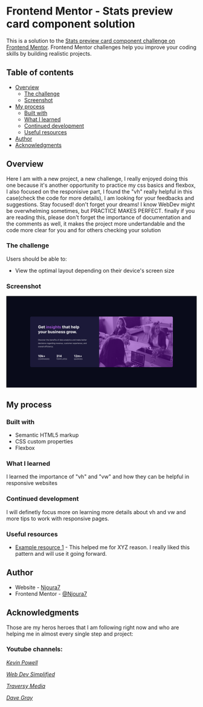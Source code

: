 # Frontend Mentor - Stats preview card component solution

This is a solution to the [Stats preview card component challenge on Frontend Mentor](https://www.frontendmentor.io/challenges/stats-preview-card-component-8JqbgoU62). Frontend Mentor challenges help you improve your coding skills by building realistic projects.

## Table of contents

- [Overview](#overview)
  - [The challenge](#the-challenge)
  - [Screenshot](#screenshot)
- [My process](#my-process)
  - [Built with](#built-with)
  - [What I learned](#what-i-learned)
  - [Continued development](#continued-development)
  - [Useful resources](#useful-resources)
- [Author](#author)
- [Acknowledgments](#acknowledgments)

## Overview

Here I am with a new project, a new challenge, I really enjoyed doing this one because it's another opportunity to practice my css basics and flexbox, I also focused on the responisive part, I found the "vh" really helpful in this case(check the code for more details), I am looking for your feedbacks and suggestions.
Stay focused! don't forget your dreams! I know WebDev might be overwhelming sometimes, but PRACTICE MAKES PERFECT. finally if you are reading this, please don't forget the importance of documentation and the comments as well, it makes the project more undertandable and the code more clear for you and for others checking your solution

### The challenge

Users should be able to:

- View the optimal layout depending on their device's screen size

### Screenshot

![](./screenshot.png)

## My process

### Built with

- Semantic HTML5 markup
- CSS custom properties
- Flexbox

### What I learned

I learned the importance of "vh" and "vw" and how they can be helpful in responsive websites

### Continued development

I will definetly focus more on learning more details about vh and vw and more tips to work with responsive pages.

### Useful resources

- [Example resource 1](https://www.youtube.com) - This helped me for XYZ reason. I really liked this pattern and will use it going forward.

## Author

- Website - [Njoura7](https://github.com/Njoura7)
- Frontend Mentor - [@Njoura7](https://www.frontendmentor.io/profile/Njoura7)

## Acknowledgments
Those are my heros heroes that I am following right now and who are helping me in almost every single step and project:

### Youtube channels:
[*Kevin Powell*](https://www.youtube.com/kepowob)

[*Web Dev Simplified*](https://www.youtube.com/c/WebDevSimplified)

[*Traversy Media* ](https://www.youtube.com/c/TraversyMedia)

[*Dave Gray*](https://www.youtube.com/c/DaveGrayTeachesCode)

